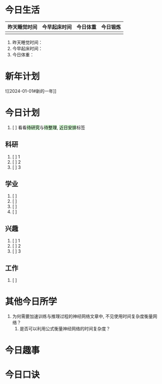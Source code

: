 
# 今日生活

| 昨天睡觉时间 | 今早起床时间 | 今日体重 | 今日锻炼 |
| ---- | ---- | ---- | ---- |
|  |  |  |  |

1. 昨天睡觉时间：
2. 今早起床时间：
3. 今日体重：

# 新年计划

![[2024-01-01#新的一年]]

# 今日计划

1. [ ] 看看<mark style="background: #BBFABBA6;">待研究</mark>与<mark style="background: #BBFABBA6;">待整理</mark>,  <mark style="background: #BBFABBA6;">近日安排</mark>标签

## 科研

1. [ ] 1
2. [ ] 2
3. [ ] 3 

## 学业

1. [ ] 
2. [ ] 
3. [ ] 
4. [ ] 

## 兴趣

1. [ ] 1
2. [ ] 2
3. [ ] 3 


## 工作

1. [ ] 

# 其他今日所学

1. 为何需要加速训练与推理过程的神经网络文章中, 不见使用时间复杂度衡量网络？
	1. 是否可以利用公式衡量神经网络的时间复杂度？

# 今日趣事



# 今日口诀


